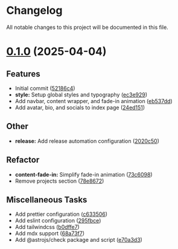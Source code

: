 # Changelog

All notable changes to this project will be documented in this file.

# [0.1.0](https://github.com/yehezkieldio/website/tree/v0.1.0) (2025-04-04)

## <!-- 0 -->Features

- Initial commit ([52186c4](https://github.com/yehezkieldio/website/commit/52186c4a4b5d85d623e7db53173c731a02f9a1f9))
- **style:** Setup global styles and typography ([ec3e929](https://github.com/yehezkieldio/website/commit/ec3e929fd0ef1cb551047239daf74048464b7e5a))
- Add navbar, content wrapper, and fade-in animation ([eb537dd](https://github.com/yehezkieldio/website/commit/eb537ddc151a0adf7dfb5d7a0d7ca12ca7d8fd61))
- Add avatar, bio, and socials to index page ([24ed151](https://github.com/yehezkieldio/website/commit/24ed151e192e4d301fef212b60a16259e8c1a1d7))

## <!-- 10 -->Other

- **release:** Add release automation configuration ([2020c50](https://github.com/yehezkieldio/website/commit/2020c502388c20537266b6909fb3348bc1c5ad14))

## <!-- 4 -->Refactor

- **content-fade-in:** Simplify fade-in animation ([73c6098](https://github.com/yehezkieldio/website/commit/73c609879c7d87239365a5c14a43ddee2e029366))
- Remove projects section ([78e8672](https://github.com/yehezkieldio/website/commit/78e8672e490be7e28f1a58e796dcf319924933e9))

## <!-- 7 -->Miscellaneous Tasks

- Add prettier configuration ([c633506](https://github.com/yehezkieldio/website/commit/c633506fc2e8a1ddc744c94deb8d7598bc1952a2))
- Add eslint configuration ([295fbce](https://github.com/yehezkieldio/website/commit/295fbceef73b7c98d7c47c88ae719d315d3bf836))
- Add tailwindcss ([b0dffe7](https://github.com/yehezkieldio/website/commit/b0dffe72a52fb6e3fc826f070bbc4db952ec505b))
- Add mdx support ([68a73f7](https://github.com/yehezkieldio/website/commit/68a73f7b50c1a952699c2d80c6af080d5ff57a0f))
- Add @astrojs/check package and script ([e70a3d3](https://github.com/yehezkieldio/website/commit/e70a3d33f100dde2278a8a2d2658a58cdba5f264))

